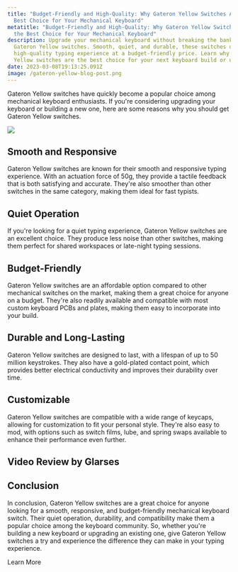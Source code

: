 ```yaml
---
title: "Budget-Friendly and High-Quality: Why Gateron Yellow Switches Are the
  Best Choice for Your Mechanical Keyboard"
metatitle: "Budget-Friendly and High-Quality: Why Gateron Yellow Switches Are
  the Best Choice for Your Mechanical Keyboard"
description: Upgrade your mechanical keyboard without breaking the bank with
  Gateron Yellow switches. Smooth, quiet, and durable, these switches offer a
  high-quality typing experience at a budget-friendly price. Learn why Gateron
  Yellow switches are the best choice for your next keyboard build or upgrade.
date: 2023-03-08T19:13:25.091Z
image: /gateron-yellow-blog-post.png
---
```

Gateron Yellow switches have quickly become a popular choice among mechanical keyboard enthusiasts. If you're considering upgrading your keyboard or building a new one, here are some reasons why you should get Gateron Yellow switches.

<a href="https://www.amazon.com/Gateron-KS-9-Mechanical-Type-Switch/dp/B07WZNZ7KF?keywords=gateron%2Byellow%2Bswitches&link_code=qs&qid=1651113309&sr=8-4&th=1&linkCode=li3&tag=trymechkeys-20&linkId=3d804d07d31c46edcf8a23b32fc6d25f&language=en_US&ref_=as_li_ss_il" target="_blank"><img border="0" src="//ws-na.amazon-adsystem.com/widgets/q?_encoding=UTF8&ASIN=B07WZNZ7KF&Format=_SL250_&ID=AsinImage&MarketPlace=US&ServiceVersion=20070822&WS=1&tag=trymechkeys-20&language=en_US" ></a><img src="https://ir-na.amazon-adsystem.com/e/ir?t=trymechkeys-20&language=en_US&l=li3&o=1&a=B07WZNZ7KF" width="1" height="1" border="0" alt="" style="border:none !important; margin:0px !important;" />

## Smooth and Responsive

Gateron Yellow switches are known for their smooth and responsive typing experience. With an actuation force of 50g, they provide a tactile feedback that is both satisfying and accurate. They're also smoother than other switches in the same category, making them ideal for fast typists.

## Quiet Operation

If you're looking for a quiet typing experience, Gateron Yellow switches are an excellent choice. They produce less noise than other switches, making them perfect for shared workspaces or late-night typing sessions.

## Budget-Friendly

Gateron Yellow switches are an affordable option compared to other mechanical switches on the market, making them a great choice for anyone on a budget. They're also readily available and compatible with most custom keyboard PCBs and plates, making them easy to incorporate into your build.

## Durable and Long-Lasting

Gateron Yellow switches are designed to last, with a lifespan of up to 50 million keystrokes. They also have a gold-plated contact point, which provides better electrical conductivity and improves their durability over time.

## Customizable



Gateron Yellow switches are compatible with a wide range of keycaps, allowing for customization to fit your personal style. They're also easy to mod, with options such as switch films, lube, and spring swaps available to enhance their performance even further.

## Video Review by Glarses

<div class="usa-embed-container><iframe width="560" height="315" src="https://www.youtube.com/embed/oQBWfKC5nxU" title="YouTube video player" frameborder="0" allow="accelerometer; autoplay; clipboard-write; encrypted-media; gyroscope; picture-in-picture; web-share" allowfullscreen></iframe></div>

## Conclusion

In conclusion, Gateron Yellow switches are a great choice for anyone looking for a smooth, responsive, and budget-friendly mechanical keyboard switch. Their quiet operation, durability, and compatibility make them a popular choice among the keyboard community. So, whether you're building a new keyboard or upgrading an existing one, give Gateron Yellow switches a try and experience the difference they can make in your typing experience.

<div class="btn btn-primary" href="https://amzn.to/3Yue4mB"/>Learn More</a>